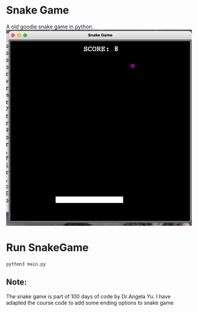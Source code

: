 # Snake Game
A old goodie snake game in python. 
![Image of Game](https://github.com/yueyaog/snakeGame/blob/master/auxiliary/Game_ScreenShot.png)

# Run SnakeGame
```angular2html
python3 main.py
```

## Note:
The snake game is part of 100 days of code by Dr.Angela Yu. 
I have adapted the course code to add some ending options to 
snake game
